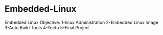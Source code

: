# Embedded-Linux
Embedded Linux Objective:
1-linux Administration
2-Embedded Linux Image 
3-Auto Build Tools
4-Yocto
5-Final Project
